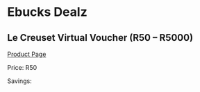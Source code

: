 
# Ebucks Dealz
## Le Creuset Virtual Voucher (R50 – R5000)
[Product Page](https://www.ebucks.com/web/shop/productSelected.do?prodId=261045557&catId=227677169)

Price: R50

Savings: 


	